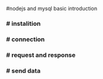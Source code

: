 #nodejs and mysql basic introduction 
### # instalition

### # connection 

### # request and response 

### # send data 
